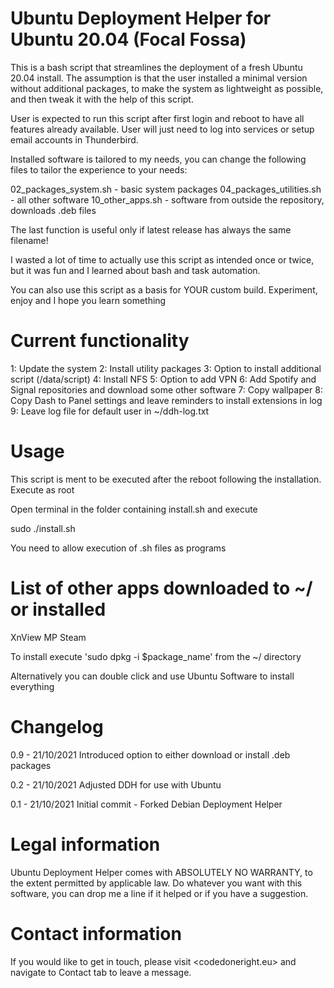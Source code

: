 Ubuntu Deployment Helper for Ubuntu 20.04 (Focal Fossa)
=========================================================
This is a bash script that streamlines the deployment of a fresh Ubuntu 20.04 
install. The assumption is that the user installed a minimal version without
additional packages, to make the system as lightweight as possible, and then
tweak it with the help of this script.

User is expected to run this script after first login and reboot to have all
features already available. User will just need to log into services or setup
email accounts in Thunderbird.

Installed software is tailored to my needs, you can change the following files
to tailor the experience to your needs:

02_packages_system.sh - basic system packages
04_packages_utilities.sh - all other software
10_other_apps.sh - software from outside the repository, downloads .deb files

The last function is useful only if latest release has always the same filename!

I wasted a lot of time to actually use this script as intended once or twice, 
but it was fun and I learned about bash and task automation.

You can also use this script as a basis for YOUR custom build. Experiment, enjoy
and I hope you learn something


Current functionality
=========================================================
1: Update the system
2: Install utility packages
3: Option to install additional script (/data/script)
4: Install NFS
5: Option to add VPN
6: Add Spotify and Signal repositories and download some other software
7: Copy wallpaper
8: Copy Dash to Panel settings and leave reminders to install extensions in log
9: Leave log file for default user in ~/ddh-log.txt


Usage
=========================================================
This script is ment to be executed after the reboot following the installation.
Execute as root

Open terminal in the folder containing install.sh and execute

sudo ./install.sh

You need to allow execution of .sh files as programs


List of other apps downloaded to ~/ or installed
=========================================================
XnView MP
Steam

To install execute 'sudo dpkg -i $package_name' from the ~/ directory

Alternatively you can double click and use Ubuntu Software to install everything


Changelog
=========================================================
0.9 - 21/10/2021
Introduced option to either download or install .deb packages

0.2 - 21/10/2021
Adjusted DDH for use with Ubuntu

0.1 - 21/10/2021
Initial commit - Forked Debian Deployment Helper


Legal information
=========================================================
Ubuntu Deployment Helper comes with ABSOLUTELY NO WARRANTY, to the extent
permitted by applicable law. Do whatever you want with this software, you can
drop me a line if it helped or if you have a suggestion.


Contact information
=========================================================
If you would like to get in touch, please visit <codedoneright.eu> and navigate
to Contact tab to leave a message.
